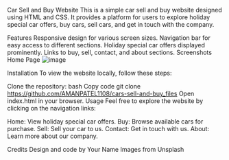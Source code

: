 Car Sell and Buy Website
This is a simple car sell and buy website designed using HTML and CSS. It provides a platform for users to explore holiday special car offers, buy cars, sell cars, and get in touch with the company.


Features
Responsive design for various screen sizes.
Navigation bar for easy access to different sections.
Holiday special car offers displayed prominently.
Links to buy, sell, contact, and about sections.
Screenshots
Home Page
![image](https://github.com/AMANPATEL1108/cars-sell-and-buy_files/assets/108643338/cd817c66-cc5e-489d-be58-42c83c601d51)

Installation
To view the website locally, follow these steps:

Clone the repository:
bash
Copy code
git clone https://github.com/AMANPATEL1108/cars-sell-and-buy_files
Open index.html in your browser.
Usage
Feel free to explore the website by clicking on the navigation links:

Home: View holiday special car offers.
Buy: Browse available cars for purchase.
Sell: Sell your car to us.
Contact: Get in touch with us.
About: Learn more about our company.

Credits
Design and code by Your Name
Images from Unsplash
